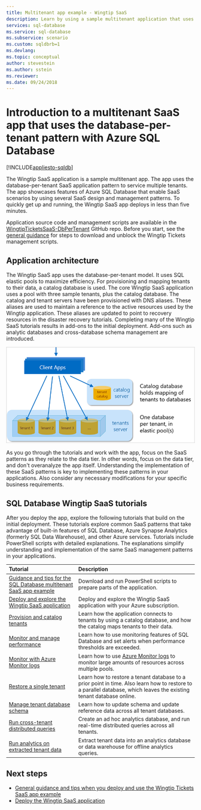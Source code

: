 ```yaml
---
title: Multitenant app example - Wingtip SaaS
description: Learn by using a sample multitenant application that uses Azure SQL Database, the Wingtip SaaS example
services: sql-database
ms.service: sql-database
ms.subservice: scenario
ms.custom: sqldbrb=1
ms.devlang: 
ms.topic: conceptual
author: stevestein
ms.author: sstein
ms.reviewer:
ms.date: 09/24/2018
---
```

# Introduction to a multitenant SaaS app that uses the database-per-tenant pattern with Azure SQL Database
[!INCLUDE[appliesto-sqldb](../includes/appliesto-sqldb.md)]

The Wingtip SaaS application is a sample multitenant app. The app uses the database-per-tenant SaaS application pattern to service multiple tenants. The app showcases features of Azure SQL Database that enable SaaS scenarios by using several SaaS design and management patterns. To quickly get up and running, the Wingtip SaaS app deploys in less than five minutes.

Application source code and management scripts are available in the [WingtipTicketsSaaS-DbPerTenant](https://github.com/Microsoft/WingtipTicketsSaaS-DbPerTenant) GitHub repo. Before you start, see the [general guidance](saas-tenancy-wingtip-app-guidance-tips.md) for steps to download and unblock the Wingtip Tickets management scripts.

## Application architecture

The Wingtip SaaS app uses the database-per-tenant model. It uses SQL elastic pools to maximize efficiency. For provisioning and mapping tenants to their data, a catalog database is used. The core Wingtip SaaS application uses a pool with three sample tenants, plus the catalog database. The catalog and tenant servers have been provisioned with DNS aliases. These aliases are used to maintain a reference to the active resources used by the Wingtip application. These aliases are updated to point to recovery resources in the disaster recovery tutorials. Completing many of the Wingtip SaaS tutorials results in add-ons to the initial deployment. Add-ons such as analytic databases and cross-database schema management are introduced.


![Wingtip SaaS architecture](./media/saas-dbpertenant-wingtip-app-overview/app-architecture.png)


As you go through the tutorials and work with the app, focus on the SaaS patterns as they relate to the data tier. In other words, focus on the data tier, and don't overanalyze the app itself. Understanding the implementation of these SaaS patterns is key to implementing these patterns in your applications. Also consider any necessary modifications for your specific business requirements.

## SQL Database Wingtip SaaS tutorials

After you deploy the app, explore the following tutorials that build on the initial deployment. These tutorials explore common SaaS patterns that take advantage of built-in features of SQL Database, Azure Synapse Analytics (formerly SQL Data Warehouse), and other Azure services. Tutorials include PowerShell scripts with detailed explanations. The explanations simplify understanding and implementation of the same SaaS management patterns in your applications.


| Tutorial | Description |
|:--|:--|
| [Guidance and tips for the SQL Database multitenant SaaS app example](saas-tenancy-wingtip-app-guidance-tips.md) | Download and run PowerShell scripts to prepare parts of the application. |
|[Deploy and explore the Wingtip SaaS application](../../sql-database/saas-dbpertenant-get-started-deploy.md)|  Deploy and explore the Wingtip SaaS application with your Azure subscription. |
|[Provision and catalog tenants](../../sql-database/saas-dbpertenant-provision-and-catalog.md)| Learn how the application connects to tenants by using a catalog database, and how the catalog maps tenants to their data. |
|[Monitor and manage performance](../../sql-database/saas-dbpertenant-performance-monitoring.md)| Learn how to use monitoring features of SQL Database and set alerts when performance thresholds are exceeded. |
|[Monitor with Azure Monitor logs](../../sql-database/saas-dbpertenant-log-analytics.md) | Learn how to use [Azure Monitor logs](../../azure-monitor/log-query/log-query-overview.md) to monitor large amounts of resources across multiple pools. |
|[Restore a single tenant](../../sql-database/saas-dbpertenant-restore-single-tenant.md)| Learn how to restore a tenant database to a prior point in time. Also learn how to restore to a parallel database, which leaves the existing tenant database online. |
|[Manage tenant database schema](saas-tenancy-schema-management.md)| Learn how to update schema and update reference data across all tenant databases. |
|[Run cross-tenant distributed queries](saas-tenancy-cross-tenant-reporting.md) | Create an ad hoc analytics database, and run real-time distributed queries across all tenants.  |
|[Run analytics on extracted tenant data](saas-tenancy-tenant-analytics.md) | Extract tenant data into an analytics database or data warehouse for offline analytics queries. |


## Next steps

- [General guidance and tips when you deploy and use the Wingtip Tickets SaaS app example](saas-tenancy-wingtip-app-guidance-tips.md)
- [Deploy the Wingtip SaaS application](../../sql-database/saas-dbpertenant-get-started-deploy.md)
